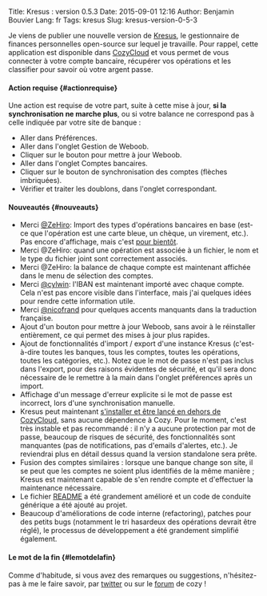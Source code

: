 Title: Kresus : version 0.5.3
Date: 2015-09-01 12:16
Author: Benjamin Bouvier
Lang: fr
Tags: kresus
Slug: kresus-version-0-5-3

Je viens de publier une nouvelle version de
[Kresus](https://github.com/bnjbvr/kresus/), le gestionnaire de finances
personnelles open-source sur lequel je travaille. Pour rappel, cette
application est disponible dans [CozyCloud](https://cozy.io/en/) et vous
permet de vous connecter à votre compte bancaire, récupérer vos
opérations et les classifier pour savoir où votre argent passe.

#### Action requise {#actionrequise}

Une action est requise de votre part, suite à cette mise à jour, **si la
synchronisation ne marche plus**, ou si votre balance ne correspond pas
à celle indiquée par votre site de banque :

-   Aller dans Préférences.
-   Aller dans l'onglet Gestion de Weboob.
-   Cliquer sur le bouton pour mettre à jour Weboob.
-   Aller dans l'onglet Comptes bancaires.
-   Cliquer sur le bouton de synchronisation des comptes (flèches
    imbriquées).
-   Vérifier et traiter les doublons, dans l'onglet correspondant.

#### Nouveautés {#nouveauts}

-   Merci [@ZeHiro](https://github.com/ZeHiro/): Import des types
    d'opérations bancaires en base (est-ce que l'opération est une carte
    bleue, un chèque, un virement, etc.). Pas encore d'affichage, mais
    c'est [pour bientôt](https://github.com/bnjbvr/kresus/pull/175).
-   Merci @ZeHiro: quand une opération est associée à un fichier, le nom
    et le type du fichier joint sont correctement associés.
-   Merci @ZeHiro: la balance de chaque compte est maintenant affichée
    dans le menu de sélection des comptes.
-   Merci [@cylwin](https://github.com/cylwin/): l'IBAN est maintenant
    importé avec chaque compte. Cela n'est pas encore visible dans
    l'interface, mais j'ai quelques idées pour rendre cette information
    utile.
-   Merci [@nicofrand](https://github.com/nicofrand/) pour quelques
    accents manquants dans la traduction française.
-   Ajout d'un bouton pour mettre à jour Weboob, sans avoir à le
    réinstaller entièrement, ce qui permet des mises à jour plus
    rapides.
-   Ajout de fonctionnalités d'import / export d'une instance Kresus
    (c'est-à-dire toutes les banques, tous les comptes, toutes les
    opérations, toutes les catégories, etc.). Notez que le mot de passe
    n'est pas inclus dans l'export, pour des raisons évidentes de
    sécurité, et qu'il sera donc nécessaire de le remettre à la main
    dans l'onglet préférences après un import.
-   Affichage d'un message d'erreur explicite si le mot de passe est
    incorrect, lors d'une synchronisation manuelle.
-   Kresus peut maintenant [s'installer et être lancé en dehors de
    CozyCloud](https://github.com/bnjbvr/kresus/#on-debian), sans aucune
    dépendence à Cozy. Pour le moment, c'est très instable et pas
    recommandé : il n'y a aucune protection par mot de passe, beaucoup
    de risques de sécurité, des fonctionnalités sont manquantes (pas de
    notifications, pas d'emails d'alertes, etc.). Je reviendrai plus en
    détail dessus quand la version standalone sera prête.
-   Fusion des comptes similaires : lorsque une banque change son site,
    il se peut que les comptes ne soient plus identifiés de la même
    manière ; Kresus est maintenant capable de s'en rendre compte et
    d'effectuer la maintenance nécessaire.
-   Le fichier
    [README](https://github.com/bnjbvr/kresus/blob/master/README.md) a
    été grandement amélioré et un code de conduite générique a été
    ajouté au projet.
-   Beaucoup d'améliorations de code interne (refactoring), patches pour
    des petits bugs (notamment le tri hasardeux des opérations devrait
    être réglé), le processus de développement a été grandement
    simplifié également.

#### Le mot de la fin {#lemotdelafin}

Comme d'habitude, si vous avez des remarques ou suggestions,
n'hésitez-pas à me le faire savoir, par
[twitter](https://twitter.com/bnjbvr/) ou sur le
[forum](https://forum.cozy.io/t/app-kresus/224) de cozy !

